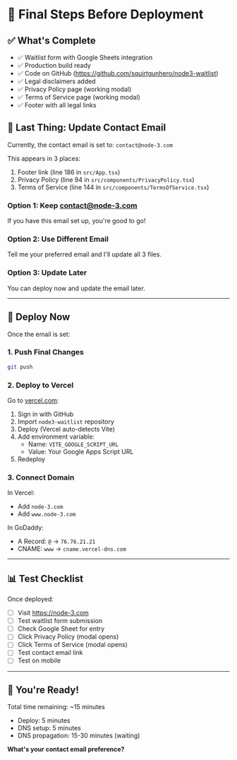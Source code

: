 # 🎯 Final Steps Before Deployment

## ✅ What's Complete

- ✅ Waitlist form with Google Sheets integration
- ✅ Production build ready
- ✅ Code on GitHub (https://github.com/squirtgunhero/node3-waitlist)
- ✅ Legal disclaimers added
- ✅ Privacy Policy page (working modal)
- ✅ Terms of Service page (working modal)
- ✅ Footer with all legal links

## 🔧 Last Thing: Update Contact Email

Currently, the contact email is set to: `contact@node-3.com`

This appears in 3 places:
1. Footer link (line 186 in `src/App.tsx`)
2. Privacy Policy (line 94 in `src/components/PrivacyPolicy.tsx`)
3. Terms of Service (line 144 in `src/components/TermsOfService.tsx`)

### Option 1: Keep contact@node-3.com
If you have this email set up, you're good to go!

### Option 2: Use Different Email
Tell me your preferred email and I'll update all 3 files.

### Option 3: Update Later
You can deploy now and update the email later.

---

## 🚀 Deploy Now

Once the email is set:

### 1. Push Final Changes
```bash
git push
```

### 2. Deploy to Vercel
Go to [vercel.com](https://vercel.com):
1. Sign in with GitHub
2. Import `node3-waitlist` repository
3. Deploy (Vercel auto-detects Vite)
4. Add environment variable:
   - Name: `VITE_GOOGLE_SCRIPT_URL`
   - Value: Your Google Apps Script URL
5. Redeploy

### 3. Connect Domain
In Vercel:
- Add `node-3.com`
- Add `www.node-3.com`

In GoDaddy:
- A Record: `@` → `76.76.21.21`
- CNAME: `www` → `cname.vercel-dns.com`

---

## 📊 Test Checklist

Once deployed:
- [ ] Visit https://node-3.com
- [ ] Test waitlist form submission
- [ ] Check Google Sheet for entry
- [ ] Click Privacy Policy (modal opens)
- [ ] Click Terms of Service (modal opens)
- [ ] Test contact email link
- [ ] Test on mobile

---

## 🎉 You're Ready!

Total time remaining: ~15 minutes
- Deploy: 5 minutes
- DNS setup: 5 minutes
- DNS propagation: 15-30 minutes (waiting)

**What's your contact email preference?**

